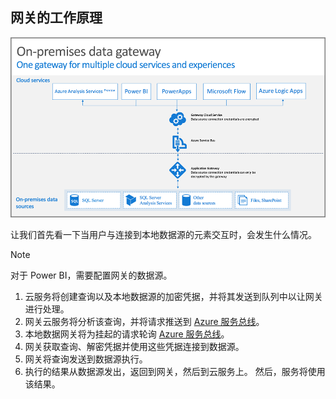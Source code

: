 ## <a name="how-the-gateway-works"></a>网关的工作原理
![on-prem-data-gateway-how-it-works](./media/gateway-onprem-how-it-works-include/on-prem-data-gateway-how-it-works.png)

让我们首先看一下当用户与连接到本地数据源的元素交互时，会发生什么情况。 

> [!NOTE]
> 对于 Power BI，需要配置网关的数据源。
> 
> 

1. 云服务将创建查询以及本地数据源的加密凭据，并将其发送到队列中以让网关进行处理。
2. 网关云服务将分析该查询，并将请求推送到 [Azure 服务总线](https://azure.microsoft.com/documentation/services/service-bus/)。
3. 本地数据网关将为挂起的请求轮询 [Azure 服务总线](https://azure.microsoft.com/documentation/services/service-bus/)。
4. 网关获取查询、解密凭据并使用这些凭据连接到数据源。
5. 网关将查询发送到数据源执行。
6. 执行的结果从数据源发出，返回到网关，然后到云服务上。 然后，服务将使用该结果。

